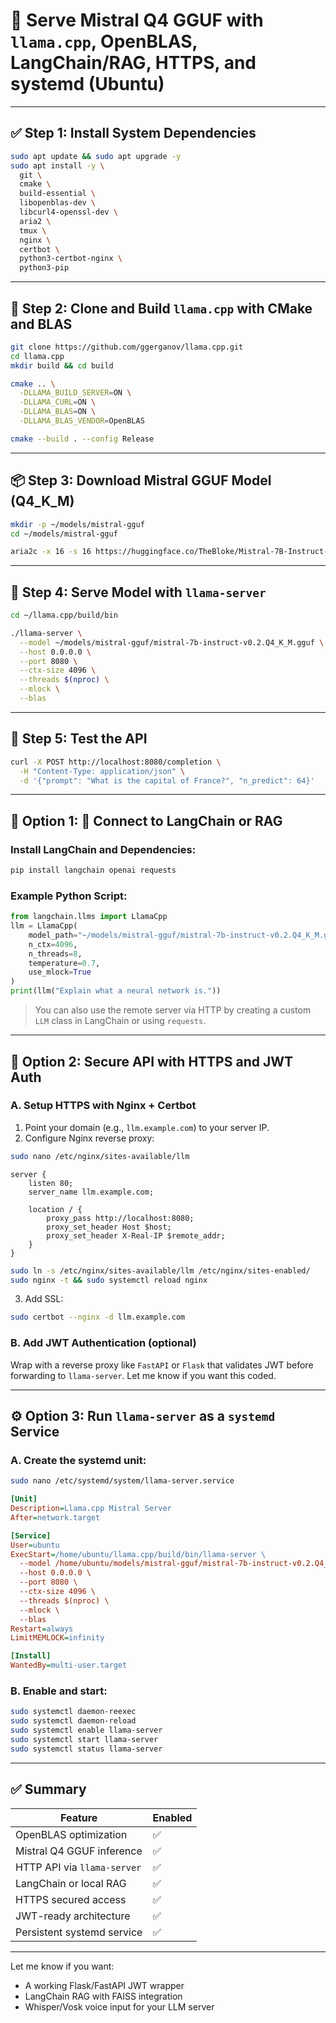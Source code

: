 # 🧠 Serve Mistral Q4 GGUF with `llama.cpp`, OpenBLAS, LangChain/RAG, HTTPS, and systemd (Ubuntu)

---

## ✅ Step 1: Install System Dependencies

```bash
sudo apt update && sudo apt upgrade -y
sudo apt install -y \
  git \
  cmake \
  build-essential \
  libopenblas-dev \
  libcurl4-openssl-dev \
  aria2 \
  tmux \
  nginx \
  certbot \
  python3-certbot-nginx \
  python3-pip
```

---

## 🧱 Step 2: Clone and Build `llama.cpp` with CMake and BLAS

```bash
git clone https://github.com/ggerganov/llama.cpp.git
cd llama.cpp
mkdir build && cd build

cmake .. \
  -DLLAMA_BUILD_SERVER=ON \
  -DLLAMA_CURL=ON \
  -DLLAMA_BLAS=ON \
  -DLLAMA_BLAS_VENDOR=OpenBLAS

cmake --build . --config Release
```

---

## 📦 Step 3: Download Mistral GGUF Model (Q4\_K\_M)

```bash
mkdir -p ~/models/mistral-gguf
cd ~/models/mistral-gguf

aria2c -x 16 -s 16 https://huggingface.co/TheBloke/Mistral-7B-Instruct-v0.2-GGUF/resolve/main/mistral-7b-instruct-v0.2.Q4_K_M.gguf
```

---

## 🚀 Step 4: Serve Model with `llama-server`

```bash
cd ~/llama.cpp/build/bin

./llama-server \
  --model ~/models/mistral-gguf/mistral-7b-instruct-v0.2.Q4_K_M.gguf \
  --host 0.0.0.0 \
  --port 8080 \
  --ctx-size 4096 \
  --threads $(nproc) \
  --mlock \
  --blas
```

---

## 🧪 Step 5: Test the API

```bash
curl -X POST http://localhost:8080/completion \
  -H "Content-Type: application/json" \
  -d '{"prompt": "What is the capital of France?", "n_predict": 64}'
```

---

## 🧱 Option 1: 🧩 Connect to LangChain or RAG

### Install LangChain and Dependencies:

```bash
pip install langchain openai requests
```

### Example Python Script:

```python
from langchain.llms import LlamaCpp
llm = LlamaCpp(
    model_path="~/models/mistral-gguf/mistral-7b-instruct-v0.2.Q4_K_M.gguf",
    n_ctx=4096,
    n_threads=8,
    temperature=0.7,
    use_mlock=True
)
print(llm("Explain what a neural network is."))
```

> You can also use the remote server via HTTP by creating a custom `LLM` class in LangChain or using `requests`.

---

## 🔐 Option 2: Secure API with HTTPS and JWT Auth

### A. Setup HTTPS with Nginx + Certbot

1. Point your domain (e.g., `llm.example.com`) to your server IP.
2. Configure Nginx reverse proxy:

```bash
sudo nano /etc/nginx/sites-available/llm
```

```nginx
server {
    listen 80;
    server_name llm.example.com;

    location / {
        proxy_pass http://localhost:8080;
        proxy_set_header Host $host;
        proxy_set_header X-Real-IP $remote_addr;
    }
}
```

```bash
sudo ln -s /etc/nginx/sites-available/llm /etc/nginx/sites-enabled/
sudo nginx -t && sudo systemctl reload nginx
```

3. Add SSL:

```bash
sudo certbot --nginx -d llm.example.com
```

### B. Add JWT Authentication (optional)

Wrap with a reverse proxy like `FastAPI` or `Flask` that validates JWT before forwarding to `llama-server`. Let me know if you want this coded.

---

## ⚙️ Option 3: Run `llama-server` as a `systemd` Service

### A. Create the systemd unit:

```bash
sudo nano /etc/systemd/system/llama-server.service
```

```ini
[Unit]
Description=Llama.cpp Mistral Server
After=network.target

[Service]
User=ubuntu
ExecStart=/home/ubuntu/llama.cpp/build/bin/llama-server \
  --model /home/ubuntu/models/mistral-gguf/mistral-7b-instruct-v0.2.Q4_K_M.gguf \
  --host 0.0.0.0 \
  --port 8080 \
  --ctx-size 4096 \
  --threads $(nproc) \
  --mlock \
  --blas
Restart=always
LimitMEMLOCK=infinity

[Install]
WantedBy=multi-user.target
```

### B. Enable and start:

```bash
sudo systemctl daemon-reexec
sudo systemctl daemon-reload
sudo systemctl enable llama-server
sudo systemctl start llama-server
sudo systemctl status llama-server
```

---

## ✅ Summary

| Feature                     | Enabled |
| --------------------------- | ------- |
| OpenBLAS optimization       | ✅       |
| Mistral Q4 GGUF inference   | ✅       |
| HTTP API via `llama-server` | ✅       |
| LangChain or local RAG      | ✅       |
| HTTPS secured access        | ✅       |
| JWT-ready architecture      | ✅       |
| Persistent systemd service  | ✅       |

---

Let me know if you want:

* A working Flask/FastAPI JWT wrapper
* LangChain RAG with FAISS integration
* Whisper/Vosk voice input for your LLM server
